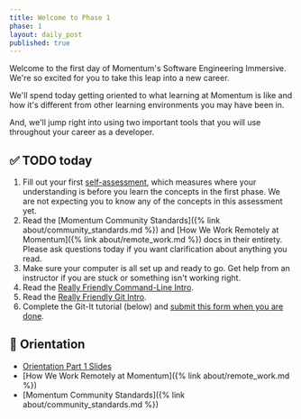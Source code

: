 ```yaml
---
title: Welcome to Phase 1
phase: 1
layout: daily_post
published: true
---
```


Welcome to the first day of Momentum's Software Engineering Immersive. We're so excited for you to take this leap into a new career.

We'll spend today getting oriented to what learning at Momentum is like and how it's different from other learning environments you may have been in.

And, we'll jump right into using two important tools that you will use throughout your career as a developer.

## ✅ TODO today

1. Fill out your first [self-assessment](https://classroom.momentumlearn.com), which measures where your understanding is before you learn the concepts in the first phase. We are not expecting you to know any of the concepts in this assessment yet.
2. Read the [Momentum Community Standards]({% link about/community_standards.md %}) and [How We Work Remotely at Momentum]({% link about/remote_work.md %}) docs in their entirety. Please ask questions today if you want clarification about anything you read.
3. Make sure your computer is all set up and ready to go. Get help from an instructor if you are stuck or something isn't working right.
4. Read the [Really Friendly Command-Line Intro](https://drive.google.com/open?id=1E4ALJrjclTYE4C6lwIV517-SOXiZ-Dqb).
5. Read the [Really Friendly Git Intro](https://drive.google.com/open?id=125rubyTQpBwmpi6I_UzUWfT1aXeHmy5n).
6. Complete the Git-It tutorial (below) and [submit this form when you are done](https://forms.gle/jvQjs85BJ19JS1cWA).

## 📙 Orientation

- [Orientation Part 1 Slides]()
- [How We Work Remotely at Momentum]({% link about/remote_work.md %})
- [Momentum Community Standards]({% link about/community_standards.md %})
